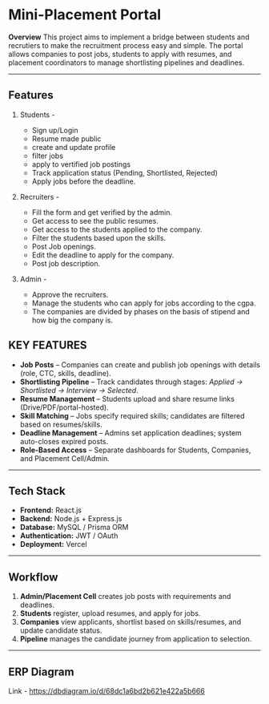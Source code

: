 #  Mini-Placement Portal


**Overview**
 This project aims to implement a bridge between students and recrutiers to make the recruitment process easy and simple. The portal allows companies to post jobs, students to apply with resumes, and placement coordinators to manage shortlisting pipelines and deadlines.

---

## Features

1. Students -
   
   - Sign up/Login
   - Resume made public
   - create and update profile
   - filter jobs
   - apply to vertified job postings
   - Track application status (Pending, Shortlisted, Rejected)
   - Apply jobs before the deadline.
  
2. Recruiters -

   - Fill the form and get verified by the admin.
   - Get access to see the public resumes.
   - Get access to the students applied to the company.
   - Filter the students based upon the skills.
   - Post Job openings.
   - Edit the deadline to apply for the company.
   - Post job description.

3. Admin -

   - Approve the recruiters.
   - Manage the students who can apply for jobs according to the cgpa.
   - The companies are divided by phases on the basis of stipend and how big the           company is.
  
  ## KEY FEATURES

  
- **Job Posts** – Companies can create and publish job openings with details (role, CTC, skills, deadline).  
- **Shortlisting Pipeline** – Track candidates through stages: *Applied → Shortlisted → Interview → Selected*.  
- **Resume Management** – Students upload and share resume links (Drive/PDF/portal-hosted).  
- **Skill Matching** – Jobs specify required skills; candidates are filtered based on resumes/skills.  
- **Deadline Management** – Admins set application deadlines; system auto-closes expired posts.  
- **Role-Based Access** – Separate dashboards for Students, Companies, and Placement Cell/Admin.  

---

##  Tech Stack

- **Frontend:** React.js 
- **Backend:** Node.js + Express.js  
- **Database:** MySQL / Prisma ORM
- **Authentication:** JWT / OAuth  
- **Deployment:** Vercel  

---

##  Workflow

1. **Admin/Placement Cell** creates job posts with requirements and deadlines.  
2. **Students** register, upload resumes, and apply for jobs.  
3. **Companies** view applicants, shortlist based on skills/resumes, and update candidate status.  
4. **Pipeline** manages the candidate journey from application to selection.  

---
## ERP Diagram

Link - https://dbdiagram.io/d/68dc1a6bd2b621e422a5b666
